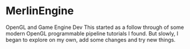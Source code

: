 # MerlinEngine
OpenGL and Game Engine Dev
This started as a follow through of some modern OpenGL programmable pipeline tutorials I found.
But slowly, I began to explore on my own, add some changes and try new things.
